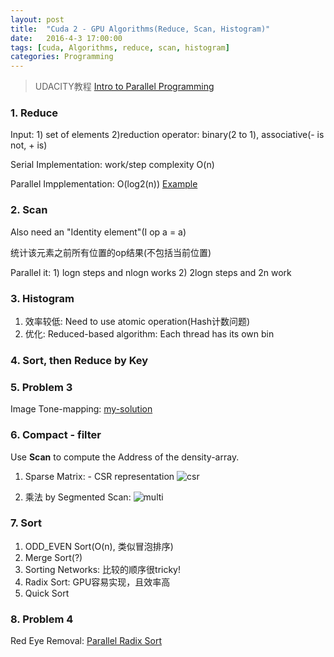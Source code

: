 ```yaml
---
layout: post
title:  "Cuda 2 - GPU Algorithms(Reduce, Scan, Histogram)"
date:   2016-4-3 17:00:00
tags: [cuda, Algorithms, reduce, scan, histogram]
categories: Programming
---
```


> UDACITY教程 [Intro to Parallel Programming][link] 

[link]: https://www.udacity.com/wiki/cs344

### 1. Reduce
Input: 1) set of elements 2)reduction operator: binary(2 to 1), associative(- is not, + is)

Serial Implementation: work/step complexity O(n)

Parallel Impplementation: O(log2(n))
[Example](https://github.com/wykvictor/cs344-udacity/blob/master/Lesson%20Code%20Snippets/Lesson%203%20Code%20Snippets/reduce.cu)

### 2. Scan
Also need an "Identity element"(I op a = a)

统计该元素之前所有位置的op结果(不包括当前位置)

Parallel it: 1) logn steps and nlogn works 2) 2logn steps and 2n work

### 3. Histogram
1. 效率较低: Need to use atomic operation(Hash计数问题)
2. 优化: Reduced-based algorithm: Each thread has its own bin

### 4. Sort, then Reduce by Key

### 5. Problem 3
Image Tone-mapping:
[my-solution](https://github.com/wykvictor/cs344-udacity/blob/master/Problem%20Sets/Problem%20Set%203/student_func.cu)

### 6. Compact - filter
Use **Scan** to compute the Address of the density-array.

1. Sparse Matrix: - CSR representation
	![csr](http://7xno5y.com1.z0.glb.clouddn.com/matrix-csr.png)

2. 乘法 by Segmented Scan:
	![multi](http://7xno5y.com1.z0.glb.clouddn.com/csr-multi.png)

### 7. Sort
1. ODD_EVEN Sort(O(n), 类似冒泡排序)
2. Merge Sort(?)
3. Sorting Networks: 比较的顺序很tricky!
4. Radix Sort: GPU容易实现，且效率高
5. Quick Sort

### 8. Problem 4
Red Eye Removal:
[Parallel Radix Sort](https://github.com/wykvictor/cs344-udacity/blob/master/Problem%20Sets/Problem%20Set%204/student_func.cu)